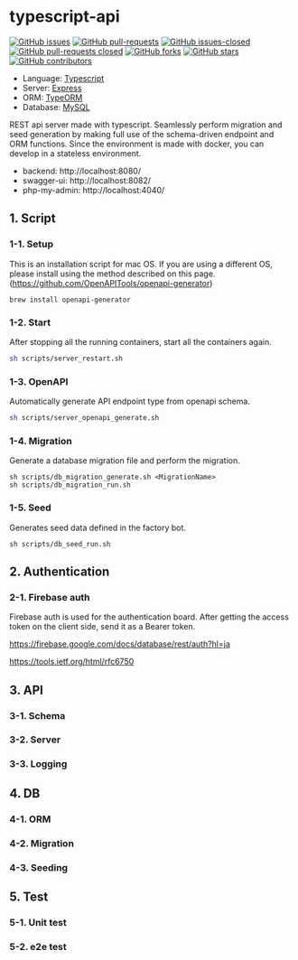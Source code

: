 # typescript-api

[![GitHub issues](https://img.shields.io/github/issues/gitackt/typescript-api?color=%236971ce)](https://github.com/gitackt/typescript-api/issues)
[![GitHub pull-requests](https://img.shields.io/github/issues-pr/gitackt/typescript-api?color=%236971ce)](https://github.com/gitackt/typescript-api/issues)
[![GitHub issues-closed](https://img.shields.io/github/issues-closed/gitackt/typescript-api?color=%23ce6990)](https://github.com/gitackt/typescript-api/issues)
[![GitHub pull-requests closed](https://img.shields.io/github/issues-pr-closed/gitackt/typescript-api?color=%23ce6990)](https://github.com/gitackt/typescript-api/issues)
[![GitHub forks](https://img.shields.io/github/forks/gitackt/typescript-api?color=%2369cebf)](https://github.com/gitackt/typescript-api/network)
[![GitHub stars](https://img.shields.io/github/stars/gitackt/typescript-api?color=%2369cebf)](https://github.com/gitackt/typescript-api/stargazers)
[![GitHub contributors](https://img.shields.io/github/contributors/gitackt/typescript-api?color=%2369cebf)](https://github.com/gitackt/typescript-api/stargazers)

- Language: [Typescript](https://www.typescriptlang.org/ "Typescript")
- Server: [Express](https://expressjs.com/ja/ "Express")
- ORM: [TypeORM](https://typeorm.io/#/ "TypeORM")
- Database: [MySQL](https://www.mysql.com/jp/ "MySQL")

REST api server made with typescript. Seamlessly perform migration and seed generation by making full use of the schema-driven endpoint and ORM functions. Since the environment is made with docker, you can develop in a stateless environment.

- backend: http://localhost:8080/
- swagger-ui: http://localhost:8082/
- php-my-admin: http://localhost:4040/

## 1. Script

### 1-1. Setup

This is an installation script for mac OS. If you are using a different OS, please install using the method described on this page. (https://github.com/OpenAPITools/openapi-generator)

```
brew install openapi-generator
```

### 1-2. Start

After stopping all the running containers, start all the containers again.

```sh
sh scripts/server_restart.sh
```

### 1-3. OpenAPI

Automatically generate API endpoint type from openapi schema.

```sh
sh scripts/server_openapi_generate.sh
```

### 1-4. Migration

Generate a database migration file and perform the migration.

```shell
sh scripts/db_migration_generate.sh <MigrationName>
sh scripts/db_migration_run.sh
```

### 1-5. Seed

Generates seed data defined in the factory bot.

```shell
sh scripts/db_seed_run.sh
```

## 2. Authentication

### 2-1. Firebase auth

Firebase auth is used for the authentication board. After getting the access token on the client side, send it as a Bearer token.

https://firebase.google.com/docs/database/rest/auth?hl=ja

https://tools.ietf.org/html/rfc6750

## 3. API

### 3-1. Schema

### 3-2. Server

### 3-3. Logging

## 4. DB

### 4-1. ORM

### 4-2. Migration

### 4-3. Seeding

## 5. Test

### 5-1. Unit test

### 5-2. e2e test
